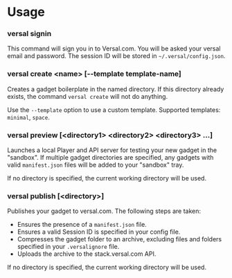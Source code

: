 # Usage

### versal signin

This command will sign you in to Versal.com. You will be asked your versal email and password.
The session ID will be stored in `~/.versal/config.json`.

### versal create \<name\> [--template template-name]

Creates a gadget boilerplate in the named directory. If this directory already exists, the command `versal create` will not do anything.

Use the `--template` option to use a custom template. Supported templates: `minimal`, `space`.

### versal preview [\<directory1\> \<directory2\> \<directory3\> ...]

Launches a local Player and API server for testing your new gadget in the "sandbox". If multiple
gadget directories are specified, any gadgets with valid `manifest.json` files
will be added to your "sandbox" tray.

If no directory is specified, the current working directory will be used.

### versal publish [\<directory\>]

Publishes your gadget to versal.com. The following steps are taken:

- Ensures the presence of a `manifest.json` file.
- Ensures a valid Session ID is specified in your config file.
- Compresses the gadget folder to an archive, excluding files and folders specified in your `.versalignore` file.
- Uploads the archive to the stack.versal.com API.

If no directory is specified, the current working directory will be used.
